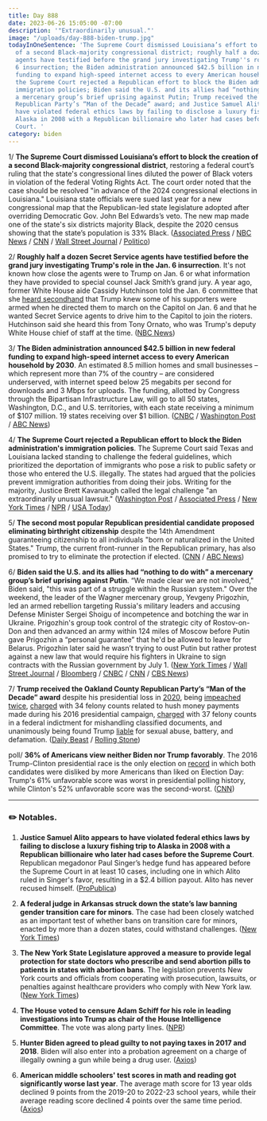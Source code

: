 ```yaml
---
title: Day 888
date: 2023-06-26 15:05:00 -07:00
description: '"Extraordinarily unusual."'
image: "/uploads/day-888-biden-trump.jpg"
todayInOneSentence: 'The Supreme Court dismissed Louisiana’s effort to block the creation
  of a second Black-majority congressional district; roughly half a dozen Secret Service
  agents have testified before the grand jury investigating Trump''s role in the Jan.
  6 insurrection; the Biden administration announced $42.5 billion in new federal
  funding to expand high-speed internet access to every American household by 2030;
  the Supreme Court rejected a Republican effort to block the Biden administration''s
  immigration policies; Biden said the U.S. and its allies had “nothing to do with”
  a mercenary group’s brief uprising against Putin; Trump received the Oakland County
  Republican Party’s “Man of the Decade” award; and Justice Samuel Alito appears to
  have violated federal ethics laws by failing to disclose a luxury fishing trip to
  Alaska in 2008 with a Republican billionaire who later had cases before the Supreme
  Court. '
category: biden
---
```


1/ **The Supreme Court dismissed Louisiana’s effort to block the creation of a second Black-majority congressional district**, restoring a federal court’s ruling that the state's congressional lines diluted the power of Black voters in violation of the federal Voting Rights Act. The court order noted that the case should be resolved "in advance of the 2024 congressional elections in Louisiana." Louisiana state officials were sued last year for a new congressional map that the Republican-led state legislature adopted after overriding Democratic Gov. John Bel Edwards’s veto. The new map made one of the state's six districts majority Black, despite the 2020 census showing that the state’s population is 33% Black. ([Associated Press](https://apnews.com/article/supreme-court-redistricting-louisiana-race-voting-rights-168774be5a995c6c34225b666ad81851) / [NBC News](https://www.nbcnews.com/politics/supreme-court/supreme-court-paves-way-louisiana-congressional-districts-redrawn-rcna88555) / [CNN](https://www.cnn.com/2023/06/26/politics/supreme-court-louisiana-congressional-redistricting/index.html) / [Wall Street Journal](https://www.wsj.com/articles/supreme-court-rejects-louisianas-defense-of-gerrymandered-congressional-map-5ba1064d?mod=hp_lead_pos7) / [Politico](https://www.politico.com/news/2023/06/26/supreme-court-louisiana-racial-gerrymandering-00103631))

2/ **Roughly half a dozen Secret Service agents have testified before the grand jury investigating Trump's role in the Jan. 6 insurrection**. It's not known how close the agents were to Trump on Jan. 6 or what information they have provided to special counsel Jack Smith’s grand jury. A year ago, former White House aide Cassidy Hutchinson told the Jan. 6 committee that she [heard secondhand](https://whatthefuckjusthappenedtoday.com/2022/06/28/day-525/#1-trump-knew-some-of-his-supporters) that Trump knew some of his supporters were armed when he directed them to march on the Capitol on Jan. 6 and that he wanted Secret Service agents to drive him to the Capitol to join the rioters. Hutchinson said she heard this from Tony Ornato, who was Trump's deputy White House chief of staff at the time. ([NBC News](https://www.nbcnews.com/politics/donald-trump/secret-service-agents-jan-6-grand-jury-trump-rcna91182))

3/ **The Biden administration announced $42.5 billion in new federal funding to expand high-speed internet access to every American household by 2030**. An estimated 8.5 million homes and small businesses – which represent more than 7% of the country – are considered underserved, with internet speed below 25 megabits per second for downloads and 3 Mbps for uploads. The funding, allotted by Congress through the Bipartisan Infrastructure Law, will go to all 50 states, Washington, D.C., and U.S. territories, with each state receiving a minimum of $107 million. 19 states receiving over $1 billion. ([CNBC](https://www.cnbc.com/2023/06/26/biden-high-speed-internet-initiative.html) / [Washington Post](https://www.washingtonpost.com/business/2023/06/26/high-speed-internet-white-house-announcement/) / [ABC News](https://abcnews.go.com/Politics/biden-announce-40-billion-high-speed-internet-pitches/story?id=100380154))

4/ **The Supreme Court rejected a Republican effort to block the Biden administration's immigration policies**. The Supreme Court said Texas and Louisiana lacked standing to challenge the federal guidelines, which prioritized the deportation of immigrants who pose a risk to public safety or those who entered the U.S. illegally. The states had argued that the policies prevent immigration authorities from doing their jobs. Writing for the majority, Justice Brett Kavanaugh called the legal challenge "an extraordinarily unusual lawsuit." ([Washington Post](https://www.washingtonpost.com/politics/2023/06/23/supreme-court-immigration-deportation-biden/) / [Associated Press](https://apnews.com/article/supreme-court-immigration-deportation-a03ef5cc1b5468b396c0ff4688ff186d) / [New York Times](https://www.nytimes.com/2023/06/23/us/supreme-court-immigration-biden.html) / [NPR](https://www.npr.org/2023/06/23/1182015382/supreme-court-ruling-immigration) / [USA Today](https://www.usatoday.com/story/news/politics/2023/06/23/supreme-court-hands-biden-narrow-win-on-immigration-enforcement/11412238002/))

5/ **The second most popular Republican presidential candidate proposed eliminating birthright citizenship** despite the 14th Amendment guaranteeing citizenship to all individuals "born or naturalized in the United States." Trump, the current front-runner in the Republican primary, has also promised to try to eliminate the protection if elected. ([CNN](https://www.cnn.com/2023/06/26/politics/desantis-immigration-proposal/index.html) / [ABC News](https://abcnews.go.com/Politics/desantis-seek-end-birthright-citizenship-children-undocumented-immigrants/story?id=100377864))

6/ **Biden said the U.S. and its allies had “nothing to do with” a mercenary group’s brief uprising against Putin**. “We made clear we are not involved," Biden said, "this was part of a struggle within the Russian system." Over the weekend, the leader of the Wagner mercenary group, Yevgeny Prigozhin, led an armed rebellion targeting Russia's military leaders and accusing Defense Minister Sergei Shoigu of incompetence and botching the war in Ukraine. Prigozhin's group took control of the strategic city of Rostov-on-Don and then advanced an army within 124 miles of Moscow before Putin gave Prigozhin a “personal guarantee” that he'd be allowed to leave for Belarus. Prigozhin later said he wasn’t trying to oust Putin but rather protest against a new law that would require his fighters in Ukraine to sign contracts with the Russian government by July 1. ([New York Times](https://www.nytimes.com/live/2023/06/26/world/russia-ukraine-news) / [Wall Street Journal](https://www.wsj.com/articles/questions-swirl-on-russia-truce-as-putin-prigozhin-stay-silent-b8a44500) / [Bloomberg](https://www.bloomberg.com/news/articles/2023-06-26/putin-defense-chief-who-was-focus-of-wagner-mutiny-visits-troops?srnd=premium&sref=MIBMEEoj) / [CNBC](https://www.cnbc.com/2023/06/26/russia-rebellion-joe-biden-says-us-not-involved.html) / [CNN](https://www.cnn.com/2023/06/26/politics/joe-biden-russia/index.html) / [CBS News](https://www.cbsnews.com/news/biden-wagner-group-russia-mutiny/))

7/ **Trump received the Oakland County Republican Party’s “Man of the Decade” award** despite his presidential loss in [2020](https://whatthefuckjusthappenedtoday.com/2020/11/07/day-1388/#1-biden-defeated-trump-to-become-the), being [impeached](https://whatthefuckjusthappenedtoday.com/2019/12/18/day-1063/#1-the-house-of-representatives-voted) [twice](https://whatthefuckjusthappenedtoday.com/2022/12/19/day-699/#1-the-jan-6-committee-formally-accus), [charged](https://whatthefuckjusthappenedtoday.com/2023/03/30/day-800/#1-the-manhattan-grand-jury-voted-to) with 34 felony counts related to hush money payments made during his 2016 presidential campaign, [charged](https://whatthefuckjusthappenedtoday.com/2023/06/09/day-871/#1-the-justice-department-charged-tru) with 37 felony counts in a federal indictment for mishandling classified documents, and unanimously being found Trump [liable](https://whatthefuckjusthappenedtoday.com/2023/05/09/day-840/#1-a-jury-unanimously-found-trump-lia) for sexual abuse, battery, and defamation. ([Daily Beast](https://www.thedailybeast.com/donald-trump-awarded-man-of-the-decade-at-republican-partys-lincoln-day-dinner) / [Rolling Stone](https://www.rollingstone.com/politics/politics-news/trump-indicted-consider-it-great-badge-of-honor-1234777874/))

poll/ **36% of Americans view neither Biden nor Trump favorably**. The 2016 Trump-Clinton presidential race is the only election on [record](https://news.gallup.com/poll/197231/trump-clinton-finish-historically-poor-images.aspx) in which both candidates were disliked by more Americans than liked on Election Day: Trump's 61% unfavorable score was worst in presidential polling history, while Clinton's 52% unfavorable score was the second-worst. ([CNN](https://www.cnn.com/2023/06/25/politics/biden-trump-unpopular-president-election-2024/index.html))



---

### ✏️ Notables.
1. **Justice Samuel Alito appears to have violated federal ethics laws by failing to disclose a luxury fishing trip to Alaska in 2008 with a Republican billionaire who later had cases before the Supreme Court**. Republican megadonor Paul Singer’s hedge fund has appeared before the Supreme Court in at least 10 cases, including one in which Alito ruled in Singer's favor, resulting in a $2.4 billion payout. Alito has never recused himself. ([ProPublica](https://www.propublica.org/article/samuel-alito-luxury-fishing-trip-paul-singer-scotus-supreme-court))

2. **A federal judge in Arkansas struck down the state’s law banning gender transition care for minors**. The case had been closely watched as an important test of whether bans on transition care for minors, enacted by more than a dozen states, could withstand challenges. ([New York Times](https://www.nytimes.com/2023/06/20/us/arkansas-transgender-care-ban.html))

3. **The New York State Legislature approved a measure to provide legal protection for state doctors who prescribe and send abortion pills to patients in states with abortion bans**. The legislation prevents New York courts and officials from cooperating with prosecution, lawsuits, or penalties against healthcare providers who comply with New York law. ([New York Times](https://www.nytimes.com/2023/06/20/health/abortion-shield-law-new-york.html))

4. **The House voted to censure Adam Schiff for his role in leading investigations into Trump as chair of the House Intelligence Committee**. The vote was along party lines. ([NPR](https://www.npr.org/2023/06/21/1183564794/schiff-censure-house-republicans))

5. **Hunter Biden agreed to plead guilty to not paying taxes in 2017 and 2018**. Biden will also enter into a probation agreement on a charge of illegally owning a gun while being a drug user. ([Axios](https://www.axios.com/2023/06/20/hunter-biden-charged-gun-taxes-plea-deal))

6. **American middle schoolers' test scores in math and reading got significantly worse last year**. The average math score for 13 year olds declined 9 points from the 2019-20 to 2022-23 school years, while their average reading score declined 4 points over the same time period. ([Axios](https://www.axios.com/2023/06/21/schools-students-reading-math-test-scores-decline))

